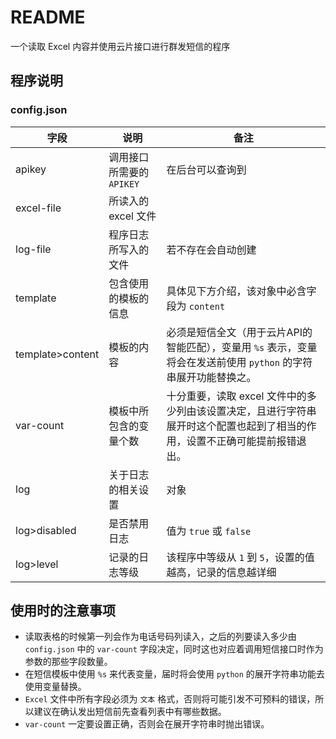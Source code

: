 # README
 一个读取 Excel 内容并使用云片接口进行群发短信的程序

## 程序说明
### config.json
|字段|说明|备注|
|-|-|-|
|apikey|调用接口所需要的 `APIKEY` |在后台可以查询到|
|excel-file|所读入的 excel 文件||
|log-file|程序日志所写入的文件|若不存在会自动创建|
|template|包含使用的模板的信息|具体见下方介绍，该对象中必含字段为 `content`|
|template>content|模板的内容|必须是短信全文（用于云片API的智能匹配），变量用 `%s` 表示，变量将会在发送前使用 `python` 的字符串展开功能替换之。|
|var-count|模板中所包含的变量个数|十分重要，读取 excel 文件中的多少列由该设置决定，且进行字符串展开时这个配置也起到了相当的作用，设置不正确可能提前报错退出。|
|log|关于日志的相关设置|对象|
|log>disabled|是否禁用日志|值为 `true` 或 `false`|
|log>level|记录的日志等级|该程序中等级从 `1` 到 `5`，设置的值越高，记录的信息越详细|

## 使用时的注意事项
 * 读取表格的时候第一列会作为电话号码列读入，之后的列要读入多少由 `config.json` 中的 `var-count` 字段决定，同时这也对应着调用短信接口时作为参数的那些字段数量。
 * 在短信模板中使用 `%s` 来代表变量，届时将会使用 `python` 的展开字符串功能去使用变量替换。
 * `Excel` 文件中所有字段必须为 `文本` 格式，否则将可能引发不可预料的错误，所以建议在确认发出短信前先查看列表中有哪些数据。
 * `var-count` 一定要设置正确，否则会在展开字符串时抛出错误。
